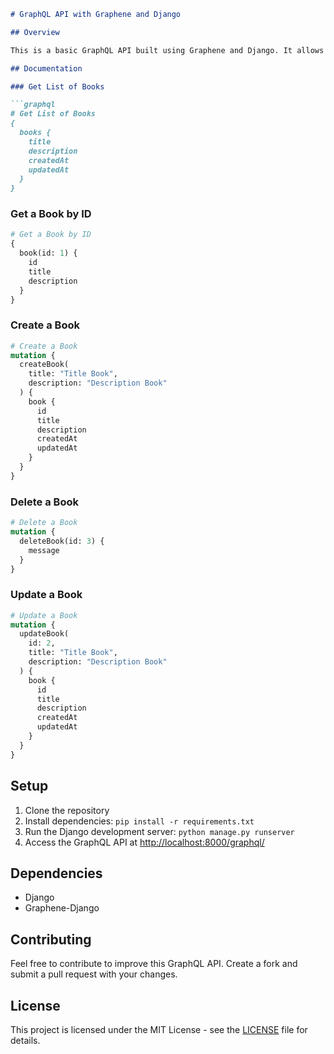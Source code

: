 ```markdown
# GraphQL API with Graphene and Django

## Overview

This is a basic GraphQL API built using Graphene and Django. It allows you to perform CRUD operations on a collection of books.

## Documentation

### Get List of Books

```graphql
# Get List of Books
{
  books {
    title
    description
    createdAt
    updatedAt
  }
}
```

### Get a Book by ID

```graphql
# Get a Book by ID
{
  book(id: 1) {
    id
    title
    description
  }
}
```

### Create a Book

```graphql
# Create a Book
mutation {
  createBook(
    title: "Title Book",
    description: "Description Book"
  ) {
    book {
      id
      title
      description
      createdAt
      updatedAt
    }
  }
}
```

### Delete a Book

```graphql
# Delete a Book
mutation {
  deleteBook(id: 3) {
    message
  }
}
```

### Update a Book

```graphql
# Update a Book
mutation {
  updateBook(
    id: 2,
    title: "Title Book",
    description: "Description Book"
  ) {
    book {
      id
      title
      description
      createdAt
      updatedAt
    }
  }
}
```

## Setup

1. Clone the repository
2. Install dependencies: `pip install -r requirements.txt`
3. Run the Django development server: `python manage.py runserver`
4. Access the GraphQL API at [http://localhost:8000/graphql/](http://localhost:8000/graphql/)

## Dependencies

- Django
- Graphene-Django

## Contributing

Feel free to contribute to improve this GraphQL API. Create a fork and submit a pull request with your changes.

## License

This project is licensed under the MIT License - see the [LICENSE](LICENSE) file for details.
```
